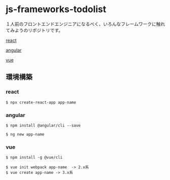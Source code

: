 # js-frameworks-todolist
１人前のフロントエンドエンジニアになるべく、いろんなフレームワークに触れてみようのリポジトリです。

[react](https://ja.reactjs.org/)

[angular](https://angular.jp/)

[vue](https://jp.vuejs.org/index.html)


## 環境構築

### react

```
$ npx create-react-app app-name
```
### angular

```
$ npm install @angular/cli --save

$ ng new app-name
```

### vue

```
$ npm install -g @vue/cli

$ vue init webpack app-name  -> 2.x系
$ vue create app-name -> 3.x系
```
